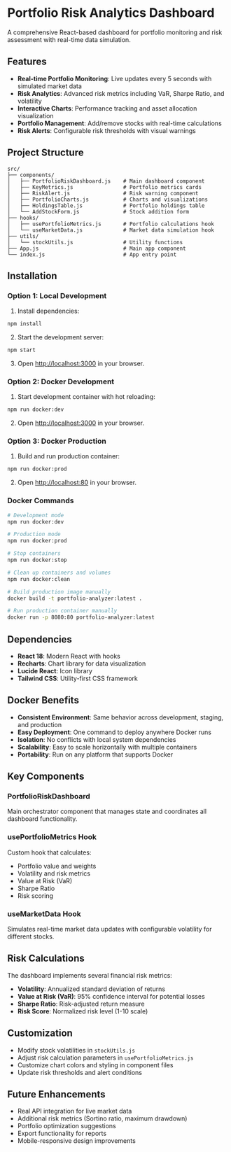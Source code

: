# Portfolio Risk Analytics Dashboard

A comprehensive React-based dashboard for portfolio monitoring and risk assessment with real-time data simulation.

## Features

- **Real-time Portfolio Monitoring**: Live updates every 5 seconds with simulated market data
- **Risk Analytics**: Advanced risk metrics including VaR, Sharpe Ratio, and volatility
- **Interactive Charts**: Performance tracking and asset allocation visualization
- **Portfolio Management**: Add/remove stocks with real-time calculations
- **Risk Alerts**: Configurable risk thresholds with visual warnings

## Project Structure

```
src/
├── components/
│   ├── PortfolioRiskDashboard.js    # Main dashboard component
│   ├── KeyMetrics.js                # Portfolio metrics cards
│   ├── RiskAlert.js                 # Risk warning component
│   ├── PortfolioCharts.js           # Charts and visualizations
│   ├── HoldingsTable.js             # Portfolio holdings table
│   └── AddStockForm.js              # Stock addition form
├── hooks/
│   ├── usePortfolioMetrics.js       # Portfolio calculations hook
│   └── useMarketData.js             # Market data simulation hook
├── utils/
│   └── stockUtils.js                # Utility functions
├── App.js                           # Main app component
└── index.js                         # App entry point
```

## Installation

### Option 1: Local Development

1. Install dependencies:
```bash
npm install
```

2. Start the development server:
```bash
npm start
```

3. Open [http://localhost:3000](http://localhost:3000) in your browser.

### Option 2: Docker Development

1. Start development container with hot reloading:
```bash
npm run docker:dev
```

2. Open [http://localhost:3000](http://localhost:3000) in your browser.

### Option 3: Docker Production

1. Build and run production container:
```bash
npm run docker:prod
```

2. Open [http://localhost:80](http://localhost:80) in your browser.

### Docker Commands

```bash
# Development mode
npm run docker:dev

# Production mode
npm run docker:prod

# Stop containers
npm run docker:stop

# Clean up containers and volumes
npm run docker:clean

# Build production image manually
docker build -t portfolio-analyzer:latest .

# Run production container manually
docker run -p 8080:80 portfolio-analyzer:latest
```

## Dependencies

- **React 18**: Modern React with hooks
- **Recharts**: Chart library for data visualization
- **Lucide React**: Icon library
- **Tailwind CSS**: Utility-first CSS framework

## Docker Benefits

- **Consistent Environment**: Same behavior across development, staging, and production
- **Easy Deployment**: One command to deploy anywhere Docker runs
- **Isolation**: No conflicts with local system dependencies
- **Scalability**: Easy to scale horizontally with multiple containers
- **Portability**: Run on any platform that supports Docker

## Key Components

### PortfolioRiskDashboard
Main orchestrator component that manages state and coordinates all dashboard functionality.

### usePortfolioMetrics Hook
Custom hook that calculates:
- Portfolio value and weights
- Volatility and risk metrics
- Value at Risk (VaR)
- Sharpe Ratio
- Risk scoring

### useMarketData Hook
Simulates real-time market data updates with configurable volatility for different stocks.

## Risk Calculations

The dashboard implements several financial risk metrics:

- **Volatility**: Annualized standard deviation of returns
- **Value at Risk (VaR)**: 95% confidence interval for potential losses
- **Sharpe Ratio**: Risk-adjusted return measure
- **Risk Score**: Normalized risk level (1-10 scale)

## Customization

- Modify stock volatilities in `stockUtils.js`
- Adjust risk calculation parameters in `usePortfolioMetrics.js`
- Customize chart colors and styling in component files
- Update risk thresholds and alert conditions

## Future Enhancements

- Real API integration for live market data
- Additional risk metrics (Sortino ratio, maximum drawdown)
- Portfolio optimization suggestions
- Export functionality for reports
- Mobile-responsive design improvements
